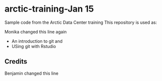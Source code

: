 # arctic-training-Jan 15
Sample code from the Arctic Data Center training
This repository is used as:

Monika changed this line again
* An introduction to git and 
* USing git with Rstudio

## Credits

Benjamin changed this line

